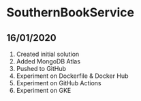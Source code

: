 # SouthernBookService

## 16/01/2020

1. Created initial solution
2. Added MongoDB Atlas
3. Pushed to GitHub
4. Experiment on Dockerfile & Docker Hub
5. Experiment on GitHub Actions
6. Experiment on GKE
